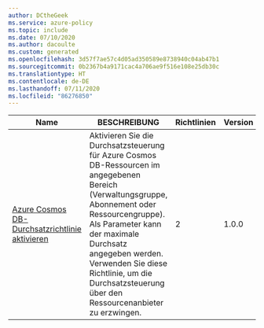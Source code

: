 ```yaml
---
author: DCtheGeek
ms.service: azure-policy
ms.topic: include
ms.date: 07/10/2020
ms.author: dacoulte
ms.custom: generated
ms.openlocfilehash: 3d57f7ae57c4d05ad350589e8738940c04ab47b1
ms.sourcegitcommit: 0b2367b4a9171cac4a706ae9f516e108e25db30c
ms.translationtype: HT
ms.contentlocale: de-DE
ms.lasthandoff: 07/11/2020
ms.locfileid: "86276850"
---
```

|Name |BESCHREIBUNG |Richtlinien |Version |
|---|---|---|---|
|[Azure Cosmos DB-Durchsatzrichtlinie aktivieren](https://github.com/Azure/azure-policy/blob/master/built-in-policies/policySetDefinitions/Cosmos%20DB/Cosmos_Throughput.json) |Aktivieren Sie die Durchsatzsteuerung für Azure Cosmos DB-Ressourcen im angegebenen Bereich (Verwaltungsgruppe, Abonnement oder Ressourcengruppe). Als Parameter kann der maximale Durchsatz angegeben werden. Verwenden Sie diese Richtlinie, um die Durchsatzsteuerung über den Ressourcenanbieter zu erzwingen. |2 |1.0.0 |
